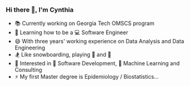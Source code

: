 ### Hi there 👋, I'm Cynthia


- 📚 Currently working on Georgia Tech OMSCS program
- 🌱 Learning how to be a 💻 Software Engineer
- 😄 With three years' working experience on Data Analysis and Data Engineering
- 🏂 Like snowboarding, playing :tennis: and :basketball:
- 🍻 Interested in 📱 Software Development, 🤖 Machine Learning and Consulting
- ⚡ My first Master degree is Epidemiology / Biostatistics...

